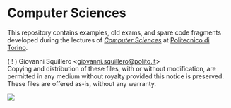 Computer Sciences
=================

This repository contains examples, old exams, and spare code fragments developed during the lectures of [*Computer Sciences*](https://didattica.polito.it/pls/portal30/gap.pkg_guide.viewGap?p_cod_ins=04JCJLM) at [Politecnico di Torino](https://www.polito.it/?lang=en).

( ! ) Giovanni Squillero <[giovanni.squillero@polito.it](mailto:giovanni.squillero@polito.it)>  
Copying and distribution of these files, with or without modification, are permitted in any medium without royalty provided this notice is preserved. These files are offered as-is, without any warranty.

![](https://www.google-analytics.com/collect?v=1&t=pageview&tid=UA-28094298-5&cid=4f34399f-f437-4f67-9390-61c649f9b8b2&dp=1)
